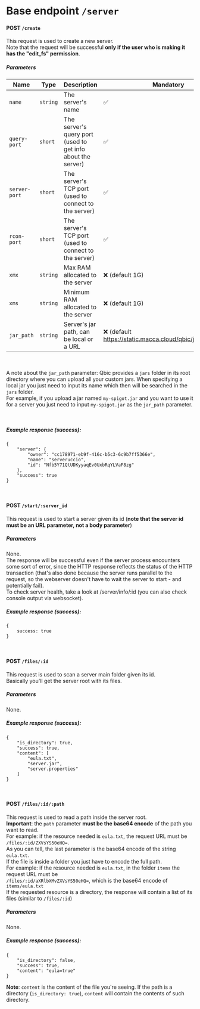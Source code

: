 
# Base endpoint `/server`

#### POST `/create`
This request is used to create a new server.<br>
Note that the request will be successful **only if the user who is making it has the "edit_fs" permission**.
##### Parameters
|Name  |Type   | Description | Mandatory |
|--|--| -- | -- |
| `name ` | `string`  | The server's name | ✅|
| `query-port ` | `short`  | The server's query port (used to get info about the server) | ✅|
| `server-port ` | `short`  | The server's TCP port (used to connect to the server) | ✅|
| `rcon-port ` | `short`  | The server's TCP port (used to connect to the server) | ✅|
| `xmx ` | `string`  | Max RAM allocated to the server | ❌ (default 1G) |
| `xms ` | `string`  | Minimum RAM allocated to the server | ❌ (default 1G) |
| `jar_path ` | `string`  | Server's jar path, can be local or a URL | ❌ (default https://static.macca.cloud/qbic/jars/spigot.jar) |
<br>

A note about the `jar_path` parameter: Qbic provides a `jars` folder in its root directory where you can upload all your custom jars. When specifying a local jar you just need to input its name which then will be searched in the `jars` folder.<br>
For example, if you upload a jar named `my-spigot.jar` and you want to use it for a server you just need to input `my-spigot.jar` as the `jar_path` parameter.

<br>

##### Example response (success):
```
{
	"server": {
		"owner": "cc178971-eb9f-416c-b5c3-6c9b7ff5366e",
		"name": "serveruccio",
		"id": "Nfb5Y71QtUDKyyaqEv0UxbRqYLVaF8zg"
	},
	"success": true
}
```
<br>

#### POST `/start/:server_id`
This request is used to start a server given its id (**note that the server id must be an URL parameter, not a body parameter**)
##### Parameters
None.
<br>
The response will be successful even if the server process encounters some sort of error, since the HTTP response reflects the status of the HTTP transaction (that's also done because the server runs parallel to the request, so the webserver doesn't have to wait the server to start - and potentially fail).
<br>To check server health, take a look at /server/info/:id (you can also check console output via websocket).<br>

##### Example response (success):
```
{
	success: true
}
```
<br>


#### POST `/files/:id`
This request is used to scan a server main folder given its id.
<br>
Basically you'll get the server root with its files.
##### Parameters
None.
<br>

##### Example response (success):
```
{
	"is_directory": true,
	"success": true,
	"content": [
		"eula.txt",
		"server.jar",
		"server.properties"
	]
}
```
<br>

#### POST `/files/:id/:path`
This request is used to read a path inside the server root.<br>
**Important**: the `path` parameter **must be the base64 encode** of the path you want to read.<br>
For example: if the resource needed is `eula.txt`, the request URL must be <br>
`/files/:id/ZXVsYS50eHQ=`.
<br> As you can tell, the last parameter is the base64 encode of the string `eula.txt`.<br>
If the file is inside a folder you just have to encode the full path.<br>
For example:  if the resource needed is `eula.txt`,  in the folder `items` the request URL must be <br>
`/files/:id/aXRlbXMvZXVsYS50eHQ=`, which is the base64 encode of `items/eula.txt`
<br>
If the requested resource is a directory, the response will contain a list of its files (similar to `/files/:id`)
<br>
##### Parameters
None.
<br>

##### Example response (success):
```
{
	"is_directory": false,
	"success": true,
	"content": "eula=true"
}
```
**Note**: `content` is the content of the file you're seeing. If the path is a directory (`is_directory: true`), `content` will contain the contents of such directory.
